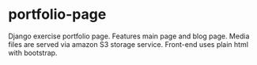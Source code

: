 # portfolio-page
Django exercise portfolio page. Features main page and blog page.
Media files are served via amazon S3 storage service.
Front-end uses plain html with bootstrap.
